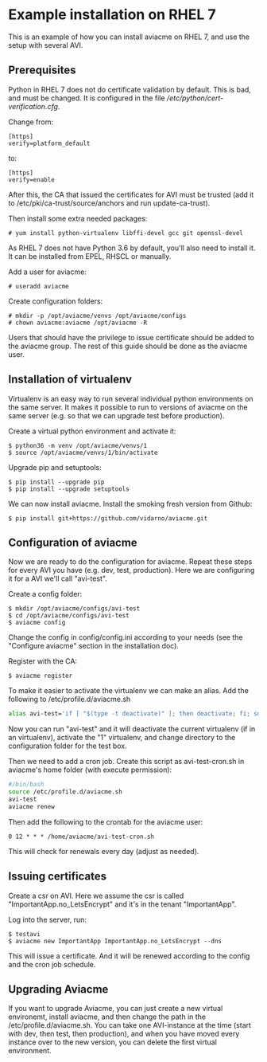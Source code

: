 # Example installation on RHEL 7

This is an example of how you can install aviacme on RHEL 7, and use the setup with several AVI.

## Prerequisites

Python in RHEL 7 does not do certificate validation by default. This is bad, and must be changed. It is configured in the file */etc/python/cert-verification.cfg*.

Change from:

```
[https]
verify=platform_default
```
to:
```
[https]
verify=enable
```

After this, the CA that issued the certificates for AVI must be trusted (add it to /etc/pki/ca-trust/source/anchors and run update-ca-trust).

Then install some extra needed packages:

`# yum install python-virtualenv libffi-devel gcc git openssl-devel`

As RHEL 7 does not have Python 3.6 by default, you'll also need to install it. It can be installed from EPEL, RHSCL or manually.

Add a user for aviacme:

`# useradd aviacme`

Create configuration folders:

```
# mkdir -p /opt/aviacme/venvs /opt/aviacme/configs
# chown aviacme:aviacme /opt/aviacme -R
```

Users that should have the privilege to issue certificate should be added to the aviacme group. The rest of this guide should be done as the aviacme user.

## Installation of virtualenv

Virtualenv is an easy way to run several individual python environments on the same server. It makes it possible to run to versions of aviacme on the same server (e.g. so that we can upgrade test before production).

Create a virtual python environment and activate it:

```
$ python36 -m venv /opt/aviacme/venvs/1
$ source /opt/aviacme/venvs/1/bin/activate
```

Upgrade pip and setuptools:

```
$ pip install --upgrade pip
$ pip install --upgrade setuptools
```

We can now install aviacme. Install the smoking fresh version from Github:

`$ pip install git+https://github.com/vidarno/aviacme.git`

## Configuration of aviacme

Now we are ready to do the configuration for aviacme. Repeat these steps for every AVI you have (e.g. dev, test, production). Here we are configuring it for a AVI we'll call "avi-test".

Create a config folder:

```
$ mkdir /opt/aviacme/configs/avi-test
$ cd /opt/aviacme/configs/avi-test
$ aviacme config
```

Change the config in config/config.ini according to your needs (see the "Configure aviacme" section in the installation doc).

Register with the CA:

`$ aviacme register`

To make it easier to activate the virtualenv we can make an alias. Add the following to /etc/profile.d/aviacme.sh

```bash
alias avi-test='if [ "$(type -t deactivate)" ]; then deactivate; fi; source /opt/aviacme/venvs/1/bin/activate; cd /opt/aviacme/configs/avi-test/; eval "$(_AVIACME_COMPLETE=source aviacme)"'
```

Now you can run "avi-test" and it will deactivate the current virtualenv (if in an virtualenv), activate the "1" virtualenv, and change directory to the configuration folder for the test box.

Then we need to add a cron job. Create this script as avi-test-cron.sh in aviacme's home folder (with execute permission):

```bash
#/bin/bash
source /etc/profile.d/aviacme.sh
avi-test
aviacme renew
```

Then add the following to the crontab for the aviacme user:

```0 12 * * * /home/aviacme/avi-test-cron.sh```

This will check for renewals every day (adjust as needed).

## Issuing certificates

Create a csr on AVI. Here we assume the csr is called "ImportantApp.no_LetsEncrypt" and it's in the tenant "ImportantApp".

Log into the server, run:

```
$ testavi
$ aviacme new ImportantApp ImportantApp.no_LetsEncrypt --dns
```

This will issue a certificate. And it will be renewed according to the config and the cron job schedule.

## Upgrading Aviacme

If you want to upgrade Aviacme, you can just create a new virtual environemt, install aviacme, and then change the path in the /etc/profile.d/aviacme.sh. You can take one AVI-instance at the time (start with dev, then test, then production), and when you have moved every instance over to the new version, you can delete the first virtual environment.
